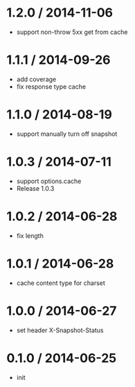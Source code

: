 
1.2.0 / 2014-11-06
==================

  * support non-throw 5xx get from cache

1.1.1 / 2014-09-26
==================

  * add coverage
  * fix response type cache

1.1.0 / 2014-08-19
==================

  * support manually turn off snapshot

1.0.3 / 2014-07-11
==================

  * support options.cache
  * Release 1.0.3

1.0.2 / 2014-06-28
==================

  * fix length

1.0.1 / 2014-06-28
==================

  * cache content type for charset

1.0.0 / 2014-06-27
==================

  * set header X-Snapshot-Status

0.1.0 / 2014-06-25
==================

  * init
